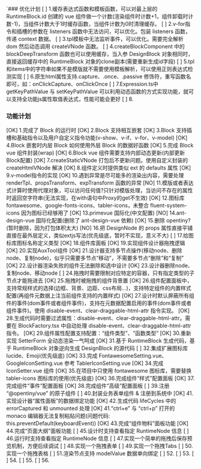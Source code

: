 `### 优化计划
[  ]  1.缓存表达式函数和模板函数，可以对最上层的 RuntimeBlock.id 创建的 vue 组件做一个计数(渲染组件时计数+1，组件卸载时计数-1)，当组件计数大于1时缓存函数，当组件计数为0时清理缓存。
[  ]  2.v-for指令和插槽的参数在 listeners 函数中无法访问，可以优化。包装 listeners 函数，传递 context 数据。
[  ]  3.tpl模板中无法监听事件，可以优化。需要完全解析 dom 然后动态调用 createVNode 函数。
[  ]  4.createBlockComponent 中的 blockDeepTransform 函数也可以使用缓存，当入参 DesignBlock 对象相同时，直接返回缓存中的 RuntimeBlock 对象的clone副本(需要重新生成id字段)
[  ]  5.tpl和items中的字符串如果不是模版就不需要使用模板解析，可以使用正则表达式检测实现
[  ]  6.原生html属性支持.capture、.once、.passive 修饰符，重写函数名即可，如：onClickCapture、onClickOnce
[  ]  7.Expression.ts中 getKeyPathValue 与 setKeyPathValue 可以利用动态函数的方式实现功能，就可以支持全功能js属性取值表达式，性能可能会更好
[  ]  8.

### 功能计划

[OK]  1.完成了 Block 的运行时
[OK]  2.Block 支持相互嵌套
[OK]  3.Block 支持插槽和基础指令以及用户自定义指令功能(v-show、v-if、v-for、v-model)
[OK]  4.Block 嵌套时内层 Block 如何使用外层 Block 的数据好函数
[OK]  5.完成 Block vue 组件封装(wrap)
[OK]  6.Block vue 组件需要支持内部动态更新(内部更新Block配置)
[OK]  7.createStaticVNode 打包后不更新问题。使用自定义封装的 createHtmlVNode 解决
[OK]  8.组件定义时提供类似 ext 的 defaults 属性
[OK]  9.v-model指令的实现
[OK] 10.遇到异常是尽可能多的渲染出内容，需要处理 renderTpl、propsTransform、expTransform 函数的异常
[NO] 11.模版或者表达式计算时使用代理对象，可以访问任何值?只针对模版处理，当访问不存在的属性时返回空字符串(无法实现，在with语句中Proxy的get不生效)
[OK] 12.图标库 fontawesome、google-fonts-icons、tabler-icons，未整合 fluent-system-icons 因为图标已经够用了
[OK] 13.primevue 国际化(中文配置)
[NO] 14.ant-design-vue 国际化配置(删除了 ant-design-vue 依赖)
[OK] 15.删除 opentiny?(暂时删除，因为打包体积太大)
[NO] 16.把 DesignNode 的 props 属性直接平铺直接在最外层定义，类似extjs写法(优先级底，暂时不实现，意义不大)
[  ] 17.给图标库图标名称定义类型
[OK] 18.组件库面板
[OK] 19.实现组件设计器拖拽逻辑
[OK] 20.实现AuxTool组件
[OK] 21.设计器支持多节点操作(移动node、删除node、复制node)，似乎只需要多节点“移动”，不需要多节点“删除”和“复制”
[OK] 22.设计器渲染失败的组件无法删除和选中设计
[OK] 23.设计器删除node、复制node、移动node
[  ] 24.拖拽时需要限制对应特定的容器，只有指定类型的子节点才能拖进去
[OK] 25.拖拽时被拖拽的组件背景置
[OK] 26.组件配置面板中，支持常规样式的选择(边框、背景、边距、css布局...)，支持特定组件的内置样式配置(再组件元数据上注当前组件支持的内置样式)
[OK] 27.设计时默认屏蔽所有组件的事件(dom事件或者组件事件)，支持在元数据配置启用的事件(dom事件或者组件事件)。使用 disable-event、clear-draggable-html-attr 指令实现。
[OK] 28.生成代码时需要过滤属性：disable-event、clear-draggable-html-attr。需要在 BlockFactory.tsx 中自动处理 disable-event、clear-draggable-html-attr 指令。
[OK] 29.组件属性配置支持配置：“组件类型”、“函数类型”
[OK] 30.重新实现 SetterForm 全动态渲染一气呵成
[OK] 31.基于 RuntimeBlock 生成代码，基于 RuntimeBlock 对象逆向生成 DesignBlock 的源代码
[  ] 32.集成扩展图标库 lucide、Emoji(优先级底)
[OK] 33.完成 FontawesomeSetting.vue、GoogleIconSetting.vue 参考 TablerIconSetting.vue
[OK] 34.完成 IconSetter.vue 组件
[OK] 35.在项目中只使用 fontawesome 图标库，需要替换 tabler-icons 图标库的使用(优先级底)
[OK] 36.完成组件“样式”配置面板
[OK] 37.完成组件“事件”配置面板
[OK] 38.完成组件“高级”配置面板
[  ] 39.注册 “@opentiny/vue” 的原子组件
[  ] 40.封装业务表单组件 & 注册到系统中
[OK] 41.实现设计器“属性面板”的数据绑定功能
[OK] 42.生成代码 lifeCycles 中的 errorCaptured 和 unmounted 处理
[OK] 41.“ctrl+e” 与 “ctrl+p” 打开的 monaco 编辑器无法复制粘贴问题(问题代码: this.preventDefault(keyboardEvent))
[OK] 43.完成“组件物料”面板功能
[OK] 44.完成“页面大纲”面板功能
[  ] 45.设计时支持查看指定 RuntimeNode 信息
[  ] 46.运行时支持查看指定 RuntimeNode 信息
[  ] 47.实现一个简单的拖拽后保存预览机制，方便后续调试
[  ] 48.实现一个拖拽表单
[  ] 49.实现一个拖拽Tabs
[  ] 50.实现一个拖拽表格
[  ] 51.渲染节点支持 modelValue 数据单向绑定
[  ] 52.
[  ] 53.
[  ] 54.
[  ] 55.
[  ] 56.
